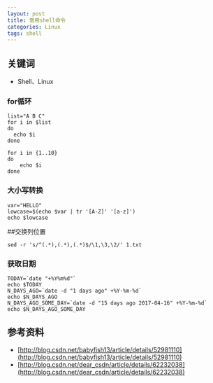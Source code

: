 ```yaml
---
layout: post
title: 常用shell命令
categories: Linux
tags: shell
---
```

## 关键词
* Shell、Linux

### for循环

```shell
list="A B C"
for i in $list
do
  echo $i
done

for i in {1..10}
do
    echo $i
done
```
### 大小写转换
```shell
var="HELLO"
lowcase=$(echo $var | tr '[A-Z]' '[a-z]')
echo $lowcase
```

##交换列位置
```shell
sed -r 's/^(.*),(.*),(.*)$/\1,\3,\2/' 1.txt
```

### 获取日期
```shell
TODAY=`date "+%Y%m%d"`
echo $TODAY
N_DAYS_AGO=`date -d "1 days ago" +%Y-%m-%d`
echo $N_DAYS_AGO
N_DAYS_AGO_SOME_DAY=`date -d "15 days ago 2017-04-16" +%Y-%m-%d`
echo $N_DAYS_AGO_SOME_DAY
```

## 参考资料
* [http://blog.csdn.net/babyfish13/article/details/52981110](http://blog.csdn.net/babyfish13/article/details/52981110)
* [http://blog.csdn.net/dear_csdn/article/details/62232038](http://blog.csdn.net/dear_csdn/article/details/62232038)
